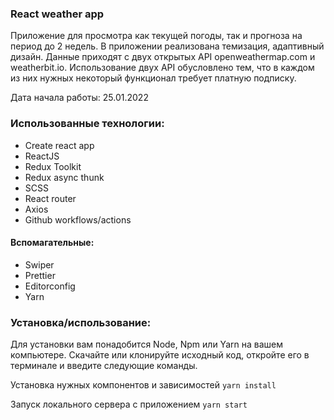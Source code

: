 ### React weather app
Приложение для просмотра как текущей погоды, так и прогноза на период до 2 недель. В приложении реализована темизация, адаптивный дизайн.
Данные приходят с двух открытых API openweathermap.com и weatherbit.io. Использование двух API обусловлено тем, что в каждом из них нужных некоторый функционал требует платную подписку.

Дата начала работы: 25.01.2022

### Использованные технологии:
- Create react app
- ReactJS
- Redux Toolkit
- Redux async thunk
- SCSS
- React router
- Axios
- Github workflows/actions

#### Вспомагательные:
- Swiper
- Prettier
- Editorconfig
- Yarn

### Установка/использование:
Для установки вам понадобится Node, Npm или Yarn на вашем компьютере.
Скачайте или клонируйте исходный код, откройте его в терминале и введите следующие команды.

Установка нужных компонентов и зависимостей
`yarn install`

Запуск локального сервера с приложением
`yarn start`
